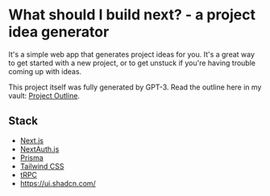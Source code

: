 # What should I build next? - a project idea generator

It's a simple web app that generates project ideas for you. It's a great way to get started with a new project, or to get unstuck if you're having trouble coming up with ideas.

This project itself was fully generated by GPT-3. Read the outline here in my vault: [Project Outline](https://github.com/Stormix/TheVault/blob/main/1.%20Projects/HackIdeas/HackIdeas%20-%20a%20project%20idea%20generator.md).

## Stack

- [Next.js](https://nextjs.org)
- [NextAuth.js](https://next-auth.js.org)
- [Prisma](https://prisma.io)
- [Tailwind CSS](https://tailwindcss.com)
- [tRPC](https://trpc.io)
- https://ui.shadcn.com/
